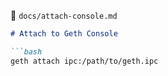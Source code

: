 📄 `docs/attach-console.md`
```md
# Attach to Geth Console

```bash
geth attach ipc:/path/to/geth.ipc
